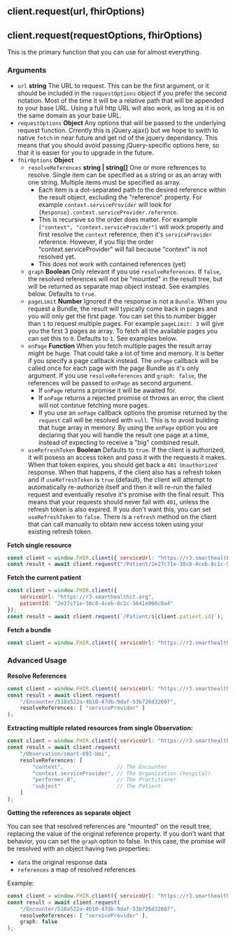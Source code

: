 ## client.request(url, fhirOptions)
## client.request(requestOptions, fhirOptions)

This is the primary function that you can use for almost everything.

### Arguments
- `url` **string** The URL to request. This can be the first argument, or it should be included in the `requestOptions` object if you prefer the second notation. Most of the time it will be a relative path that will be appended to your base URL. Using a full http URL will also work, as long as it is on the same domain as your base URL.
- `requestOptions` **Object** Any options that will be passed to the underlying request function. Crrently this is jQuery.ajax() but we hope to swith to native `fetch` in near future and get rid of the jquery dependancy. This means that you should avoid passing jQuery-specific options here, so that it is easier for you to upgrade in the future. 
- `fhirOptions` **Object**
    - `resolveReferences` **string | string[]** One or more references to resolve. Single item can be specified as a string or as an array with one string. Multiple items must be specified as array.
        - Each item is a dot-separated path to the desired reference within the result object, excluding the "reference" property. For example `context.serviceProvider` will look for `{Response}.context.serviceProvider.reference`.
        - This is recursive so the order does matter. For example `["context", "context.serviceProvider"]` will work properly and first resolve the `context` reference, then it's `serviceProvider` reference. However, if you
        flip the order "context.serviceProvider" will fail because "context" is not resolved yet.
        - This does not work with contained references (yet)
    - `graph` **Boolean** Only relevant if you use `resolveReferences`. If `false`, the resolved references will not be "mounted" in the result tree, but will be returned as separate map object instead. See examples below. Defaults to `true`.
    - `pageLimit` **Number** Ignored if the response is not a `Bundle`. When you request a Bundle, the result will typically come back in pages and you will only get the first page. You can set this to number bigger than `1` to request multiple pages. For example `pageLimit: 3` will give you the first 3 pages as array. To fetch all the available pages you can set this to `0`. Defaults to `1`. See examples below.
    - `onPage` **Function** When you fetch multiple pages the result array might be huge. That could take a lot of time and memory. It is better if you specify a page callback instead. The `onPage` callback will be called once for each page with the page Bundle as it's only argument. If you use `resolveReferences` and `graph: false`, the references will be passed to `onPage` as second argument.
        - If `onPage` returns a promise it will be awaited for.
        - If `onPage` returns a rejected promise ot throws an error, the client will not continue fetching more pages.
        - If you use an `onPage` callback options the promise returned by the `request` call will be resolved with `null`. This is to avoid building that huge array in memory. By using the `onPage` option you are declaring that you will handle the result one page at a time, instead of expecting to receive a "big" combined result.
    - `useRefreshToken` **Boolean** Defaults to `true`. If the client is authorized, it will posess an access token and pass it with the requests it makes. When that token expires, you should get back a `401 Unauthorized` response. When that happens, if the client also has a refresh token and if `useRefreshToken` is `true` (default), the client will attempt to automatically re-authorize itself and then it will re-run the failed request and eventually resolve it's promise with the final result. This means that your requests should never fail with `401`, unless the refresh token is also expired. If you don't want this, you can set `useRefreshToken` to `false`. There is a `refresh` method on the client that can call manually to obtain new access token using your existing refresh token. 

**Fetch single resource**
```js
const client = window.FHIR.client({ serviceUrl: "https://r3.smarthealthit.org" });
const result = await client.request("/Patient/2e27c71e-30c8-4ceb-8c1c-5641e066c0a4");
```

**Fetch the current patient**
```js
const client = window.FHIR.client({
    serviceUrl: "https://r3.smarthealthit.org",
    patientId: "2e27c71e-30c8-4ceb-8c1c-5641e066c0a4"
});
const result = await client.request(`/Patient/${client.patient.id}`);
```

**Fetch a bundle**
```js
const client = window.FHIR.client({ serviceUrl: "https://r3.smarthealthit.org" });
```

### Advanced Usage

**Resolve References**
```js
const client = window.FHIR.client({ serviceUrl: "https://r3.smarthealthit.org" });
const result = await client.request(
    "/Encounter/518a522a-4b10-47db-9daf-53b726d32607",
    resolveReferences: [ "serviceProvider" ]
);
```

**Extracting multiple related resources from single Observation:**
```js
const client = window.FHIR.client({ serviceUrl: "https://r3.smarthealthit.org" });
const result = await client.request(
    "/Observation/smart-691-bmi",
    resolveReferences: [
        "context",                 // The Encounter
        "context.serviceProvider", // The Organization (hospital)
        "performer.0",             // The Practitioner
        "subject"                  // The Patient
    ]
);
```

**Getting the references as separate object**

You can see that resolved references are "mounted" on the result tree, replacing
the value of the original reference property. If you don't want that behavior,
you can set the `graph` option to false. In this case, the promise will be
resolved with an object having two properties:
- `data` the original response data
- `references` a map of resolved references

Example:
```js
const client = window.FHIR.client({ serviceUrl: "https://r3.smarthealthit.org" });
const result = await client.request(
    "/Encounter/518a522a-4b10-47db-9daf-53b726d32607",
    resolveReferences: [ "serviceProvider" ],
    graph: false
);
```
